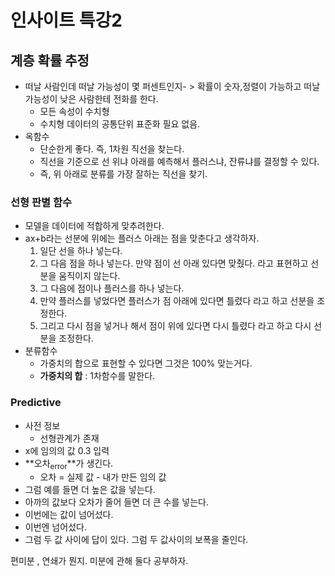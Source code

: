# 인사이트 특강2

## 계층 확률 추정

- 떠날 사람인데 떠날 가능성이 몇 퍼센트인지- > 확률이 숫자,정렬이 가능하고 떠날 가능성이 낮은 사람한테 전화를 한다.
  - 모든 속성이 수치형
  - 수치형 데이터의 공통단위 표준화 필요 없음.
- 옥함수
  - 단순한게 좋다. 즉, 1차원 직선을 찾는다.
  - 직선을 기준으로 선 위냐 아래를 예측해서 플러스냐, 잔류냐를 결정할 수 있다.
  - 즉, 위 아래로 분류를 가장 잘하는 직선을 찾기.

### 선형 판별 함수

- 모델을 데이터에 적합하게 맞추려한다.
- ax+b라는 선분에 위에는 플러스 아래는 점을 맞춘다고 생각하자.
  1. 일단 선을 하나 넣는다.
  2. 그 다음 점을 하나 넣는다. 만약 점이 선 아래 있다면 맞췄다. 라고 표현하고 선분을 움직이지 않는다.
  3. 그 다음에 점이나 플러스를 하나 넣는다.
  4. 만약 플러스를 넣었다면 플러스가 점 아래에 있다면 틀렸다 라고 하고 선분을 조정한다.
  5. 그리고 다시 점을 넣거나 해서 점이 위에 있다면 다시 틀렸다 라고 하고 다시 선분을 조정한다.
- 분류함수
  - 가중치의 합으로 표현할 수 있다면 그것은 100% 맞는거다.
  - **가중치의 합** : 1차함수를 말한다.

### Predictive

- 사전 정보
  - 선형관계가 존재
- x에 임의의 값 0.3 입력
- **오차<sub>error</sub>**가 생긴다.  
  - 오차 = 실제 값 - 내가 만든 임의 값
- 그럼 예를 들면 더 높은 값을 넣는다.
- 아까의 값보다 오차가 줄어 들면 더 큰 수를 넣는다.
- 이번에는 값이 넘어섰다.
- 이번엔 넘어섰다.
- 그럼 두 값 사이에 답이 있다. 그럼 두 값사이의 보폭을 줄인다.



편미분 , 연쇄가 뭔지. 미분에 관해 둘다 공부하자.